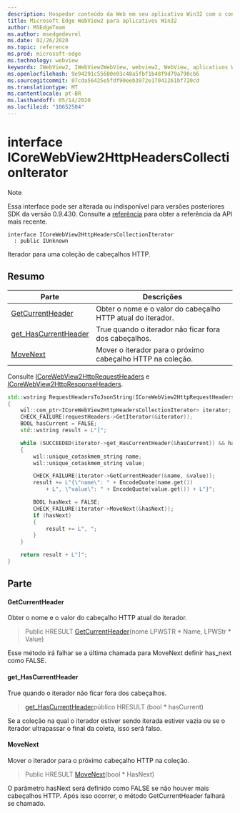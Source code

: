 ```yaml
---
description: Hospedar conteúdo da Web em seu aplicativo Win32 com o controle WebView2 do Microsoft Edge
title: Microsoft Edge WebView2 para aplicativos Win32
author: MSEdgeTeam
ms.author: msedgedevrel
ms.date: 02/26/2020
ms.topic: reference
ms.prod: microsoft-edge
ms.technology: webview
keywords: IWebView2, IWebView2WebView, webview2, WebView, aplicativos Win32, Win32, Edge, ICoreWebView2, ICoreWebView2Host, controle do navegador, HTML Edge
ms.openlocfilehash: 9e94291c55680e03c48a5fbf1b48f9d79a790cb6
ms.sourcegitcommit: 07cda56425e5fdf90eeb3972e17041261bf720cd
ms.translationtype: MT
ms.contentlocale: pt-BR
ms.lasthandoff: 05/14/2020
ms.locfileid: "10652504"
---
```

# interface ICoreWebView2HttpHeadersCollectionIterator 

> [!NOTE]
> Essa interface pode ser alterada ou indisponível para versões posteriores SDK da versão 0.9.430. Consulte a [referência](../../../webview2-api-reference.md) para obter a referência da API mais recente.

```
interface ICoreWebView2HttpHeadersCollectionIterator
  : public IUnknown
```

Iterador para uma coleção de cabeçalhos HTTP.

## Resumo

 Parte                        | Descrições
--------------------------------|---------------------------------------------
[GetCurrentHeader](#getcurrentheader) | Obter o nome e o valor do cabeçalho HTTP atual do iterador.
[get_HasCurrentHeader](#get_hascurrentheader) | True quando o iterador não ficar fora dos cabeçalhos.
[MoveNext](#movenext) | Mover o iterador para o próximo cabeçalho HTTP na coleção.

Consulte [ICoreWebView2HttpRequestHeaders](ICoreWebView2HttpRequestHeaders.md) e [ICoreWebView2HttpResponseHeaders](ICoreWebView2HttpResponseHeaders.md). 

```cpp
std::wstring RequestHeadersToJsonString(ICoreWebView2HttpRequestHeaders* requestHeaders)
{
    wil::com_ptr<ICoreWebView2HttpHeadersCollectionIterator> iterator;
    CHECK_FAILURE(requestHeaders->GetIterator(&iterator));
    BOOL hasCurrent = FALSE;
    std::wstring result = L"[";

    while (SUCCEEDED(iterator->get_HasCurrentHeader(&hasCurrent)) && hasCurrent)
    {
        wil::unique_cotaskmem_string name;
        wil::unique_cotaskmem_string value;

        CHECK_FAILURE(iterator->GetCurrentHeader(&name, &value));
        result += L"{\"name\": " + EncodeQuote(name.get())
            + L", \"value\": " + EncodeQuote(value.get()) + L"}";

        BOOL hasNext = FALSE;
        CHECK_FAILURE(iterator->MoveNext(&hasNext));
        if (hasNext)
        {
            result += L", ";
        }
    }

    return result + L"]";
}
```

## Parte

#### GetCurrentHeader 

Obter o nome e o valor do cabeçalho HTTP atual do iterador.

> Public HRESULT [GetCurrentHeader](#getcurrentheader)(nome LPWSTR * Name, LPWStr * Value)

Esse método irá falhar se a última chamada para MoveNext definir has_next como FALSE.

#### get_HasCurrentHeader 

True quando o iterador não ficar fora dos cabeçalhos.

> [get_HasCurrentHeader](#get_hascurrentheader)público HRESULT (bool * hasCurrent)

Se a coleção na qual o iterador estiver sendo iterada estiver vazia ou se o iterador ultrapassar o final da coleta, isso será falso.

#### MoveNext 

Mover o iterador para o próximo cabeçalho HTTP na coleção.

> Public HRESULT [MoveNext](#movenext)(bool * HasNext)

O parâmetro hasNext será definido como FALSE se não houver mais cabeçalhos HTTP. Após isso ocorrer, o método GetCurrentHeader falhará se chamado.

